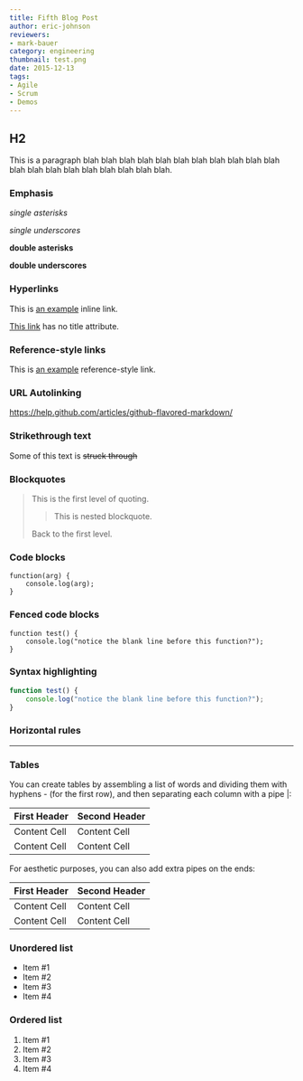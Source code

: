 ```yaml
---
title: Fifth Blog Post
author: eric-johnson
reviewers:
- mark-bauer
category: engineering
thumbnail: test.png
date: 2015-12-13
tags:
- Agile
- Scrum
- Demos
---
```


H2
--

This is a paragraph blah blah blah blah blah blah blah blah blah blah blah blah blah blah blah blah blah blah blah blah.


### Emphasis

*single asterisks*

_single underscores_

**double asterisks**

__double underscores__


### Hyperlinks

This is [an example](http://example.com/ "Title") inline link.

[This link](http://example.net/) has no title attribute.


### Reference-style links

This is [an example][id] reference-style link.

[id]: http://example.com/  "Optional Title Here"


### URL Autolinking

https://help.github.com/articles/github-flavored-markdown/

### Strikethrough text

Some of this text is ~~struck through~~


### Blockquotes

> This is the first level of quoting.
>
> > This is nested blockquote.
>
> Back to the first level.


### Code blocks

	function(arg) {
		console.log(arg);
	}


### Fenced code blocks

```
function test() {
	console.log("notice the blank line before this function?");
}
```

### Syntax highlighting

```js
function test() {
	console.log("notice the blank line before this function?");
}
```
### Horizontal rules

* * *

### Tables

You can create tables by assembling a list of words and dividing them with hyphens - (for the first row), and then separating each column with a pipe |:

First Header  | Second Header
------------- | -------------
Content Cell  | Content Cell
Content Cell  | Content Cell

For aesthetic purposes, you can also add extra pipes on the ends:

| First Header  | Second Header |
| ------------- | ------------- |
| Content Cell  | Content Cell  |
| Content Cell  | Content Cell  |


### Unordered list

* Item #1
* Item #2
* Item #3
* Item #4


### Ordered list

1. Item #1
2. Item #2
3. Item #3
4. Item #4